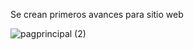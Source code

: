 
Se crean primeros avances para sitio web

![pagprincipal (2)](https://user-images.githubusercontent.com/99413772/167760668-5c066a4a-b751-4890-82e1-a6942d4c2a3f.jpg)


